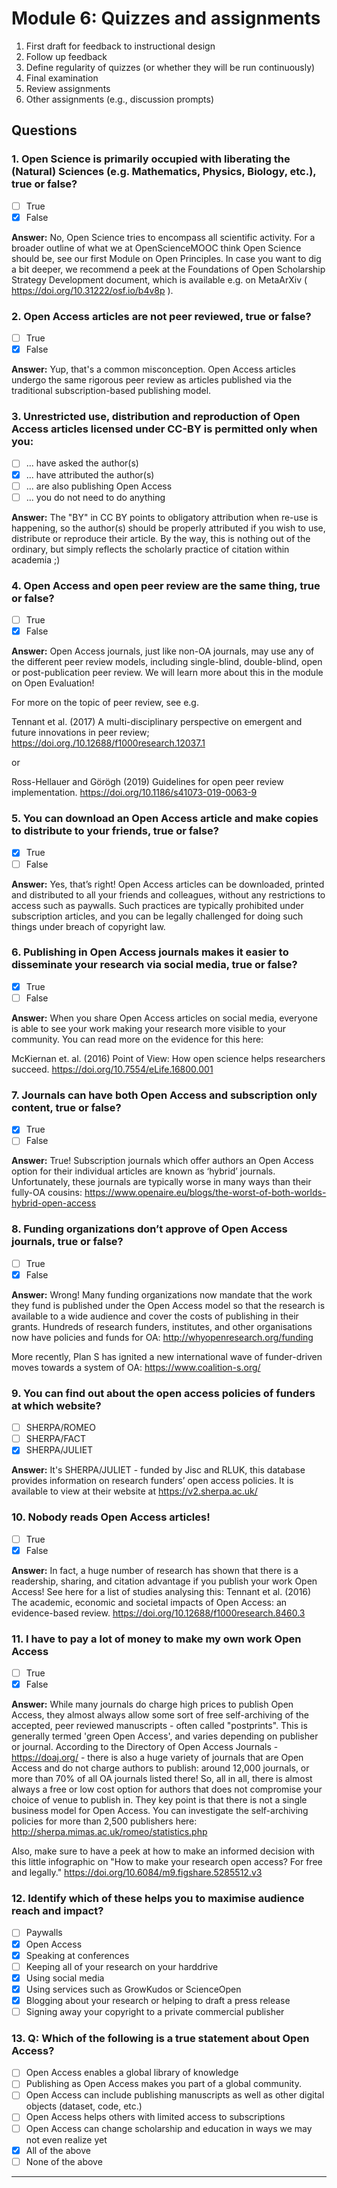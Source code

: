 # Module 6: Quizzes and assignments

1. First draft for feedback to instructional design
2. Follow up feedback
3. Define regularity of quizzes (or whether they will be run continuously)
4. Final examination
5. Review assignments  
6. Other assignments (e.g., discussion prompts)

## Questions

### 1. Open Science is primarily occupied with liberating the (Natural) Sciences (e.g. Mathematics, Physics, Biology, etc.), true or false?

- [ ] True
- [X] False

**Answer:** No, Open Science tries to encompass all scientific activity. For a broader outline of what we at OpenScienceMOOC think Open Science should be, see our first Module on Open Principles.
In case you want to dig a bit deeper, we recommend a peek at the Foundations of Open Scholarship Strategy Development document, which is available e.g. on MetaArXiv ( https://doi.org/10.31222/osf.io/b4v8p ).

### 2. Open Access articles are not peer reviewed, true or false?

- [ ] True
- [X] False

**Answer:** Yup, that's a common misconception. Open Access articles undergo the same rigorous peer review as articles published via the traditional subscription-based publishing model.

### 3. Unrestricted use, distribution and reproduction of Open Access articles licensed under CC-BY is permitted only when you:

- [ ] ... have asked the author(s)
- [X] ... have attributed the author(s)
- [ ] ... are also publishing Open Access
- [ ] ... you do not need to do anything

**Answer:** The "BY" in CC BY points to obligatory attribution when re-use is happening, so the author(s) should be properly attributed if you wish to use, distribute or reproduce their article. By the way, this is nothing out of the ordinary, but simply reflects the scholarly practice of citation within academia ;)

### 4. Open Access and open peer review are the same thing, true or false?

- [ ] True
- [X] False

**Answer:** Open Access journals, just like non-OA journals, may use any of the different peer review models, including single-blind, double-blind, open or post-publication peer review. We will learn more about this in the module on Open Evaluation!

For more on the topic of peer review, see e.g.

Tennant et al. (2017) A multi-disciplinary perspective on emergent and future innovations in peer review; https://doi.org./10.12688/f1000research.12037.1

or

Ross-Hellauer and Görögh (2019) Guidelines for open peer review implementation. https://doi.org/10.1186/s41073-019-0063-9

### 5. You can download an Open Access article and make copies to distribute to your friends, true or false?

- [X] True
- [ ] False

**Answer:** Yes, that’s right! Open Access articles can be downloaded, printed and distributed to all your friends and colleagues, without any restrictions to access such as paywalls. Such practices are typically prohibited under subscription articles, and you can be legally challenged for doing such things under breach of copyright law.

### 6. Publishing in Open Access journals makes it easier to disseminate your research via social media, true or false?

- [X] True
- [ ] False

**Answer:** When you share Open Access articles on social media, everyone is able to see your work making your research more visible to your community. You can read more on the evidence for this here:

McKiernan et. al. (2016) Point of View: How open science helps researchers succeed. https://doi.org/10.7554/eLife.16800.001

### 7. Journals can have both Open Access and subscription only content, true or false?

- [X] True
- [ ] False

**Answer:** True! Subscription journals which offer authors an Open Access option for their individual articles are known as ‘hybrid’ journals. Unfortunately, these journals are typically worse in many ways than their fully-OA cousins:
https://www.openaire.eu/blogs/the-worst-of-both-worlds-hybrid-open-access


### 8. Funding organizations don’t approve of Open Access journals, true or false?

- [ ] True
- [X] False

**Answer:** Wrong! Many funding organizations now mandate that the work they fund is published under the Open Access model so that the research is available to a wide audience and cover the costs of publishing in their grants. Hundreds of research funders, institutes, and other organisations now have policies and funds for OA: http://whyopenresearch.org/funding

More recently, Plan S has ignited a new international wave of funder-driven moves towards a system of OA: https://www.coalition-s.org/

### 9. You can find out about the open access policies of funders at which website?

- [ ] SHERPA/ROMEO
- [ ] SHERPA/FACT
- [X] SHERPA/JULIET

**Answer:** It's SHERPA/JULIET - funded by Jisc and RLUK, this database provides information on research funders’ open access policies. It is available to view at their website at https://v2.sherpa.ac.uk/


### 10. Nobody reads Open Access articles!

- [ ] True
- [X] False

**Answer:** In fact, a huge number of research has shown that there is a readership, sharing, and citation advantage if you publish your work Open Access! See here for a list of studies analysing this:
Tennant et al. (2016) The academic, economic and societal impacts of Open Access: an evidence-based review. https://doi.org/10.12688/f1000research.8460.3

### 11. I have to pay a lot of money to make my own work Open Access

- [ ] True
- [X] False

**Answer:** While many journals do charge high prices to publish Open Access, they almost always allow some sort of free self-archiving of the accepted, peer reviewed manuscripts - often called "postprints". This is generally termed 'green Open Access', and varies depending on publisher or journal. According to the Directory of Open Access Journals - https://doaj.org/ - there is also a huge variety of journals that are Open Access and do not charge authors to publish: around 12,000 journals, or more than 70% of all OA journals listed there!
So, all in all, there is almost always a free or low cost option for authors that does not compromise your choice of venue to publish in. They key point is that there is not a single business model for Open Access.
You can investigate the self-archiving policies for more than 2,500 publishers here: http://sherpa.mimas.ac.uk/romeo/statistics.php

Also, make sure to have a peek at how to make an informed decision with this little infographic on "How to make your research open access? For free and legally." https://doi.org/10.6084/m9.figshare.5285512.v3

### 12. Identify which of these helps you to maximise audience reach and impact?

- [ ] Paywalls
- [x] Open Access
- [x] Speaking at conferences
- [ ] Keeping all of your research on your harddrive
- [x] Using social media
- [x] Using services such as GrowKudos or ScienceOpen
- [x] Blogging about your research or helping to draft a press release
- [ ] Signing away your copyright to a private commercial publisher

### 13. Q: Which of the following is a true statement about Open Access?

- [ ] Open Access enables a global library of knowledge
- [ ] Publishing as Open Access makes you part of a global community.
- [ ] Open Access can include publishing manuscripts as well as other digital objects (dataset, code, etc.)
- [ ] Open Access helps others with limited access to subscriptions
- [ ] Open Access can change scholarship and education in ways we may not even realize yet
- [X] All of the above
- [ ] None of the above

---------------------
